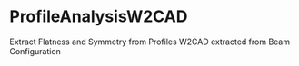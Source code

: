 # ProfileAnalysisW2CAD
Extract Flatness and Symmetry from Profiles W2CAD extracted from Beam Configuration
